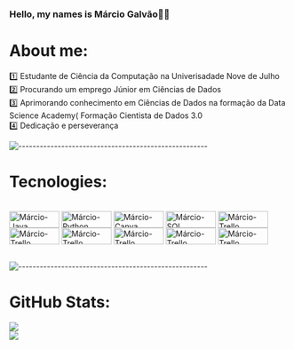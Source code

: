 ### Hello, my names is Márcio Galvão🥷🏾 

# About me:
:one: Estudante de Ciência da Computação na Univerisadade Nove de Julho
<br>
:two: Procurando um emprego Júnior em Ciências de Dados
<br>
:three: Aprimorando conhecimento em Ciências de Dados na formação da Data Science Academy( Formação Cientista de Dados 3.0
<br>
:four: Dedicação e perseverança

![-----------------------------------------------------](
https://raw.githubusercontent.com/andreasbm/readme/master/assets/lines/aqua.png)<br>

# Tecnologies:
<div style="display: inline_block"><br>
  <img align="center" alt="Márcio-Java" height="30" width="90" src="https://img.shields.io/badge/Java-ED8B00?style=for-the-badge&logo=openjdk&logoColor=white">
  <img align="center" alt="Márcio-Python" height="30" width="90" src="https://img.shields.io/badge/Python-14354C?style=for-the-badge&logo=python&logoColor=white"> 
  <img align="center" alt="Márcio-Canva" height="30" width="90" src="https://img.shields.io/badge/Canva-%2300C4CC.svg?style=for-thebadge&logo=Canva&logoColor=white">
  <img align="center" alt="Márcio-SQL" height="30" width="90" src="https://img.shields.io/badge/mysql-%2300f.svg?style=for-the-badge&logo=mysql&logoColor=white">
  <img align="center" alt="Márcio-Trello" height="30" width="90" src="https://img.shields.io/badge/Trello-%23026AA7.svg?style=for-the-badge&logo=Trello&logoColor=white"> 
  <img align="center" alt="Márcio-Trello" height="30" width="90" src="https://img.shields.io/badge/GIT-E44C30?style=for-the-badge&logo=git&logoColor=white">
  <img align="center" alt="Márcio-Trello" height="30" width="90" src="https://img.shields.io/badge/R-276DC3?style=for-the-badge&logo=r&logoColor=white">
  <img align="center" alt="Márcio-Trello" height="30" width="90" src="https://img.shields.io/badge/Microsoft_Excel-217346?style=for-the-badge&logo=microsoft-excel&logoColor=white">
  <img align="center" alt="Márcio-Trello" height="30" width="90" src="https://img.shields.io/badge/GitHub-100000?style=for-the-badge&logo=github&logoColor=white">
  <img align="center" alt="Márcio-Trello" height="30" width="90" src="https://img.shields.io/badge/Discord-7289DA?style=for-the-badge&logo=discord&logoColor=white">
</div>
<br>

![-----------------------------------------------------](
https://raw.githubusercontent.com/andreasbm/readme/master/assets/lines/aqua.png)<br>


# GitHub Stats:
![](https://github-readme-stats.vercel.app/api?username=MarcioSilva007&theme=great-gatsby&hide_border=false&include_all_commits=true&count_private=true)     
![](https://github-readme-stats.vercel.app/api/top-langs/?username=MarcioSilva007&theme=great-gatsby&hide_border=false&include_all_commits=true&count_private=true&layout=compact)
